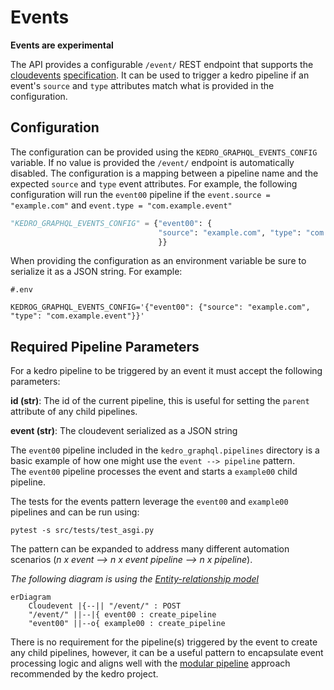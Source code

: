 # Events

**Events are experimental**

The API provides a configurable `/event/` REST endpoint that supports
the [cloudevents](https://cloudevents.io/) 
[specification](https://github.com/cloudevents/spec/blob/v1.0.2/cloudevents/spec.md). 
It can be used to trigger a kedro pipeline if an event's `source`
and `type` attributes match what is provided in the configuration.


## Configuration

The configuration can be provided using the `KEDRO_GRAPHQL_EVENTS_CONFIG`
variable.  If no value is provided the `/event/` endpoint 
is automatically disabled.  The configuration is a mapping between
a pipeline name and the expected `source` and `type` event attributes.
For example, the following configuration will run the `event00`
pipeline if the `event.source = "example.com"` and `event.type = "com.example.event"`

```python
"KEDRO_GRAPHQL_EVENTS_CONFIG" = {"event00": {
                                 "source": "example.com", "type": "com.example.event"
                                 }}
```

When providing the configuration as an environment variable be sure to serialize it
as a JSON string.  For example:

```
#.env

KEDROG_GRAPHQL_EVENTS_CONFIG='{"event00": {"source": "example.com", "type": "com.example.event"}}'
```

## Required Pipeline Parameters

For a kedro pipeline to be triggered by an event it must accept the following
parameters:

**id (str)**: The id of the current pipeline, this is useful for setting the `parent` attribute of any child pipelines.

**event (str)**: The cloudevent serialized as a JSON string


The `event00` pipeline included in the `kedro_graphql.pipelines` directory is
a basic example of how one might use the `event --> pipeline` pattern.  
The `event00` pipeline processes the event and starts a `example00` child pipeline.  

The tests for the events pattern leverage the `event00` and `example00` pipelines
 and can be run using:

```
pytest -s src/tests/test_asgi.py
```

The pattern can be expanded to address many different 
automation scenarios (*n x event --> n x event pipeline --> n x pipeline*).

*The following diagram is using the [Entity-relationship model](https://en.wikipedia.org/wiki/Entity%E2%80%93relationship_model)*

```mermaid
erDiagram
    Cloudevent |{--|| "/event/" : POST
    "/event/" ||--|{ event00 : create_pipeline
    "event00" ||--o{ example00 : create_pipeline

```

There is no requirement for the pipeline(s) triggered by the event 
to create any child pipelines, however, it can be a useful pattern
to encapsulate event processing logic and aligns well with the
[modular pipeline](https://docs.kedro.org/en/0.19.14/nodes_and_pipelines/modular_pipelines.html#modular-pipelines) approach recommended by the kedro project.
